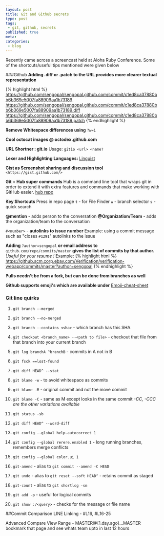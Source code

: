 ```yaml
---
layout: post
title: Git and Github secrets
type: post
tags:
 - git, github, secrets
published: true
meta:
categories:
 - blog
---
```

Recently came across a screencast held at Aloha Ruby Conference. Some of the shortcuts/useful tips mentioned were given below 

###Github
__Adding .diff or .patch to the URL provides more clearer textual representation__

{% highlight html %}
	https://github.com/sengopal/sengopal.github.com/commit/c1ed8ca37880bb6b369e5007fa88909aa1b73189
	https://github.com/sengopal/sengopal.github.com/commit/c1ed8ca37880bb6b369e5007fa88909aa1b73189.diff
	https://github.com/sengopal/sengopal.github.com/commit/c1ed8ca37880bb6b369e5007fa88909aa1b73189.patch
{% endhighlight %}

__Remove Whitespace differences using__ `?w=1`

__Cool octocat images @ octodex.github.com__

__URL Shortner : git.io__
Usage: `gitio <url> <name?`

__Lexer and Highlighting Languages:__ [Linguist](https://github.com/github/linguist "Linguist")

__Gist as Screenshot sharing and discussion tool__ `<https://gist.github.com/>`

__Git + Hub super commands__
Hub is a command line tool that wraps git in order to extend it with extra features and commands that make working with GitHub easier.
[hub repo](https://github.com/defunkt/hub "hub repo")

__Key Shortcuts__
Press in repo page 
`t` - for File Finder
`w` - branch selector
`s` - quick search

__@mention__ - adds person to the conversation
__@Organization/Team__ - adds the organization/team to the conversation

`#<number>` - __autolinks to issue number__
Example: using a commit message such as "closes `#1291`" autolinks to the issue

__Adding__ `?author=sengopal` __or email address to__ `github.com/repo/commits/master` __gives the list of commits by that author.__
_Useful for your resume !_
Example: 
{% highlight html %}
	https://github.scm.corp.ebay.com/Verification/verification-webapp/commits/master?author=sengopal
{% endhighlight %}

__Pulls needn't be from a fork, but can be done from branches as well__

__Github supports emoji's which are available under__ [Emoji-cheat-sheet](http://emoji-cheat-sheet.com "Emoji-cheat-sheet")

### Git line quirks
1. `git branch --merged`

2. `git branch --no-merged`

3. `git branch --contains <sha>` - which branch has this SHA

4. `git checkout <branch_name> --<path to file>` - checkout that file from that branch into your current branch

5. `git log branchA ^branchB` - commits in A not in B

6. `git fsck ==lost-found`

7. `git diff HEAD^ --stat`

8. `git blame -w` - to avoid whitespace as commits

9. `git blame -M` - original commit and not the move commit

10. `git blame -C` - same as M except looks in the same commit
    _-CC, -CCC are the other variations available_

11. `git status -sb`

12. `git diff HEAD^ --word-diff`

13. `git config --global help.autocorrect 1`

14. `git config --global rerere.enabled 1` - long running branches, remembers merge conflicts

15. `git config --global color.ui 1`

16. `git-amend` - alias to `git commit --amend -C HEAD`

17. `git undo` - alias to `git reset --soft HEAD^` - retains commit as staged

18. `git-count` - alias to `git shortlog -sn`

19. `git add -p` - useful for logical commits

20. `git show :/<query>` - checks for the message or file name

##Commit Comparison
LINE Linking - #L16, #L16-25

Advanced Compare View
Range - MASTER@{1.day.ago}...MASTER
bookmark that page and see whats team upto in last 12 hours